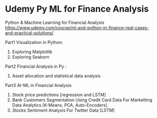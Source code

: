 # Udemy Py ML for Finance Analysis
Python &amp; Machine Learning for Financial Analysis
https://www.udemy.com/course/ml-and-python-in-finance-real-cases-and-practical-solutions/

Part1 Visualization in Python: 
1) Exploring Matplotlib 
2) Exploring Seaborn

Part2 Financial Analysis in Py :
1) Asset allocation and statistical data analysis

Part3 AI-ML in Financial Analysis:
1) Stock price predictions [regression and LSTM]
2) Bank Customers Segmentation Using Credit Card Data For Marketting Data Analytics [K-Means, PCA, Auto-Encoders]
3) Stocks Sentiment Analysis For Twitter Data [LSTM]




